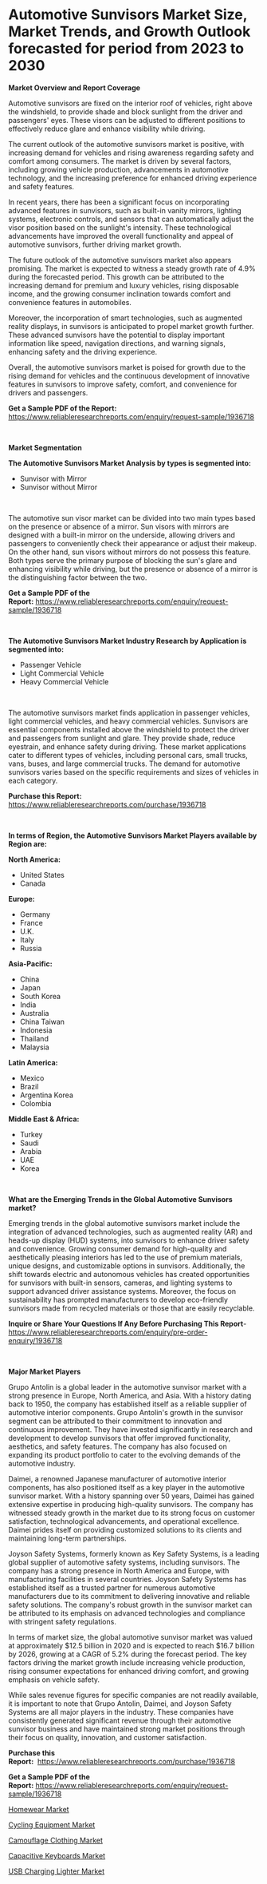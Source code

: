 <p><h1>Automotive Sunvisors Market Size, Market Trends, and Growth Outlook forecasted for period from 2023 to 2030</h1></p><p><strong>Market Overview and Report Coverage</strong></p>
<p><p>Automotive sunvisors are fixed on the interior roof of vehicles, right above the windshield, to provide shade and block sunlight from the driver and passengers' eyes. These visors can be adjusted to different positions to effectively reduce glare and enhance visibility while driving.</p><p>The current outlook of the automotive sunvisors market is positive, with increasing demand for vehicles and rising awareness regarding safety and comfort among consumers. The market is driven by several factors, including growing vehicle production, advancements in automotive technology, and the increasing preference for enhanced driving experience and safety features.</p><p>In recent years, there has been a significant focus on incorporating advanced features in sunvisors, such as built-in vanity mirrors, lighting systems, electronic controls, and sensors that can automatically adjust the visor position based on the sunlight's intensity. These technological advancements have improved the overall functionality and appeal of automotive sunvisors, further driving market growth.</p><p>The future outlook of the automotive sunvisors market also appears promising. The market is expected to witness a steady growth rate of 4.9% during the forecasted period. This growth can be attributed to the increasing demand for premium and luxury vehicles, rising disposable income, and the growing consumer inclination towards comfort and convenience features in automobiles.</p><p>Moreover, the incorporation of smart technologies, such as augmented reality displays, in sunvisors is anticipated to propel market growth further. These advanced sunvisors have the potential to display important information like speed, navigation directions, and warning signals, enhancing safety and the driving experience.</p><p>Overall, the automotive sunvisors market is poised for growth due to the rising demand for vehicles and the continuous development of innovative features in sunvisors to improve safety, comfort, and convenience for drivers and passengers.</p></p>
<p><strong>Get a Sample PDF of the Report:</strong> <a href="https://www.reliableresearchreports.com/enquiry/request-sample/1936718">https://www.reliableresearchreports.com/enquiry/request-sample/1936718</a></p>
<p>&nbsp;</p>
<p><strong>Market Segmentation</strong></p>
<p><strong>The Automotive Sunvisors Market Analysis by types is segmented into:</strong></p>
<p><ul><li>Sunvisor with Mirror</li><li>Sunvisor without Mirror</li></ul></p>
<p>&nbsp;</p>
<p><p>The automotive sun visor market can be divided into two main types based on the presence or absence of a mirror. Sun visors with mirrors are designed with a built-in mirror on the underside, allowing drivers and passengers to conveniently check their appearance or adjust their makeup. On the other hand, sun visors without mirrors do not possess this feature. Both types serve the primary purpose of blocking the sun's glare and enhancing visibility while driving, but the presence or absence of a mirror is the distinguishing factor between the two.</p></p>
<p><strong>Get a Sample PDF of the Report:</strong>&nbsp;<a href="https://www.reliableresearchreports.com/enquiry/request-sample/1936718">https://www.reliableresearchreports.com/enquiry/request-sample/1936718</a></p>
<p>&nbsp;</p>
<p><strong>The Automotive Sunvisors Market Industry Research by Application is segmented into:</strong></p>
<p><ul><li>Passenger Vehicle</li><li>Light Commercial Vehicle</li><li>Heavy Commercial Vehicle</li></ul></p>
<p>&nbsp;</p>
<p><p>The automotive sunvisors market finds application in passenger vehicles, light commercial vehicles, and heavy commercial vehicles. Sunvisors are essential components installed above the windshield to protect the driver and passengers from sunlight and glare. They provide shade, reduce eyestrain, and enhance safety during driving. These market applications cater to different types of vehicles, including personal cars, small trucks, vans, buses, and large commercial trucks. The demand for automotive sunvisors varies based on the specific requirements and sizes of vehicles in each category.</p></p>
<p><strong>Purchase this Report:</strong>&nbsp; <a href="https://www.reliableresearchreports.com/purchase/1936718">https://www.reliableresearchreports.com/purchase/1936718</a></p>
<p>&nbsp;</p>
<p><strong>In terms of Region, the Automotive Sunvisors Market Players available by Region are:</strong></p>
<p>
    <p> <strong> North America: </strong>
        <ul>
            <li>United States</li>
            <li>Canada</li>
        </ul>
        </p> 
    <p> <strong> Europe: </strong>
        <ul>
            <li>Germany</li>
            <li>France</li>
            <li>U.K.</li>
            <li>Italy</li>
            <li>Russia</li>
        </ul>
        </p> 
    <p> <strong> Asia-Pacific: </strong>
        <ul>
            <li>China</li>
            <li>Japan</li>
            <li>South Korea</li>
            <li>India</li>
            <li>Australia</li>
            <li>China Taiwan</li>
            <li>Indonesia</li>
            <li>Thailand</li>
            <li>Malaysia</li>
        </ul>
        </p> 
    <p> <strong> Latin America: </strong>
        <ul>
            <li>Mexico</li>
            <li>Brazil</li>
            <li>Argentina Korea</li>
            <li>Colombia</li>
        </ul>
        </p> 
    <p> <strong> Middle East & Africa: </strong>
        <ul>
            <li>Turkey</li>
            <li>Saudi</li>
            <li>Arabia</li>
            <li>UAE</li>
            <li>Korea</li>
        </ul>
    </p>
    </p>
<p>&nbsp;</p>
<p><strong>What are the Emerging Trends in the Global Automotive Sunvisors market?</strong></p>
<p><p>Emerging trends in the global automotive sunvisors market include the integration of advanced technologies, such as augmented reality (AR) and heads-up display (HUD) systems, into sunvisors to enhance driver safety and convenience. Growing consumer demand for high-quality and aesthetically pleasing interiors has led to the use of premium materials, unique designs, and customizable options in sunvisors. Additionally, the shift towards electric and autonomous vehicles has created opportunities for sunvisors with built-in sensors, cameras, and lighting systems to support advanced driver assistance systems. Moreover, the focus on sustainability has prompted manufacturers to develop eco-friendly sunvisors made from recycled materials or those that are easily recyclable.</p></p>
<p><strong>Inquire or Share Your Questions If Any Before Purchasing This Report</strong>- <a href="https://www.reliableresearchreports.com/enquiry/pre-order-enquiry/1936718">https://www.reliableresearchreports.com/enquiry/pre-order-enquiry/1936718</a></p>
<p>&nbsp;</p>
<p><strong>Major Market Players</strong></p>
<p><p>Grupo Antolin is a global leader in the automotive sunvisor market with a strong presence in Europe, North America, and Asia. With a history dating back to 1950, the company has established itself as a reliable supplier of automotive interior components. Grupo Antolin's growth in the sunvisor segment can be attributed to their commitment to innovation and continuous improvement. They have invested significantly in research and development to develop sunvisors that offer improved functionality, aesthetics, and safety features. The company has also focused on expanding its product portfolio to cater to the evolving demands of the automotive industry.</p><p>Daimei, a renowned Japanese manufacturer of automotive interior components, has also positioned itself as a key player in the automotive sunvisor market. With a history spanning over 50 years, Daimei has gained extensive expertise in producing high-quality sunvisors. The company has witnessed steady growth in the market due to its strong focus on customer satisfaction, technological advancements, and operational excellence. Daimei prides itself on providing customized solutions to its clients and maintaining long-term partnerships.</p><p>Joyson Safety Systems, formerly known as Key Safety Systems, is a leading global supplier of automotive safety systems, including sunvisors. The company has a strong presence in North America and Europe, with manufacturing facilities in several countries. Joyson Safety Systems has established itself as a trusted partner for numerous automotive manufacturers due to its commitment to delivering innovative and reliable safety solutions. The company's robust growth in the sunvisor market can be attributed to its emphasis on advanced technologies and compliance with stringent safety regulations.</p><p>In terms of market size, the global automotive sunvisor market was valued at approximately $12.5 billion in 2020 and is expected to reach $16.7 billion by 2026, growing at a CAGR of 5.2% during the forecast period. The key factors driving the market growth include increasing vehicle production, rising consumer expectations for enhanced driving comfort, and growing emphasis on vehicle safety.</p><p>While sales revenue figures for specific companies are not readily available, it is important to note that Grupo Antolin, Daimei, and Joyson Safety Systems are all major players in the industry. These companies have consistently generated significant revenue through their automotive sunvisor business and have maintained strong market positions through their focus on quality, innovation, and customer satisfaction.</p></p>
<p><strong>Purchase this Report:</strong>&nbsp;&nbsp;<a href="https://www.reliableresearchreports.com/purchase/1936718">https://www.reliableresearchreports.com/purchase/1936718</a></p>
<p></p>
<p><strong>Get a Sample PDF of the Report:</strong>&nbsp;<a href="https://www.reliableresearchreports.com/enquiry/request-sample/1936718">https://www.reliableresearchreports.com/enquiry/request-sample/1936718</a></p>
<p><p><a href="https://www.linkedin.com/pulse/homewear-market-size-2023-2030-global-industrial-analysis-uqune/">Homewear Market</a></p><p><a href="https://www.linkedin.com/pulse/cycling-equipment-market-insights-players-forecast-till-cthxe/">Cycling Equipment Market</a></p><p><a href="https://medium.com/@audieyost1952/camouflage-clothing-market-outlook-industry-overview-and-forecast-2023-to-2030-df4fabc3ccfc">Camouflage Clothing Market</a></p><p><a href="https://medium.com/@tonikuhic/capacitive-keyboards-market-analysis-its-cagr-market-segmentation-and-global-industry-overview-495b98677b62">Capacitive Keyboards Market</a></p><p><a href="https://www.linkedin.com/pulse/usb-charging-lighter-market-share-amp-new-trends-analysis-wvlye/">USB Charging Lighter Market</a></p></p>